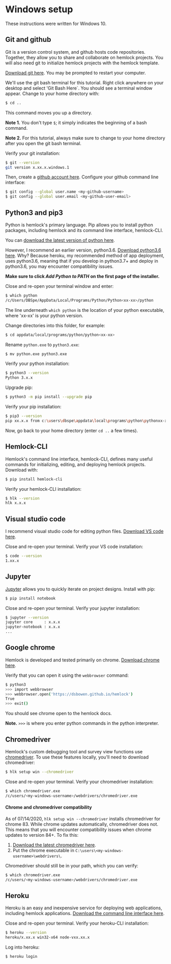 # Windows setup

These instructions were written for Windows 10.

## Git and github

Git is a version control system, and github hosts code repositories. Together, they allow you to share and collaborate on hemlock projects. You will also need git to initialize hemlock projects with the hemlock template.

[Download git here](https://git-scm.com/download/win). You may be prompted to restart your computer.


We'll use the git bash terminal for this tutorial. Right click anywhere on your desktop and select 'Git Bash Here`. You should see a terminal window appear. Change to your home directory with:

```bash
$ cd ..
```

This command moves you up a directory.

**Note 1.** You don't type `$`; it simply indicates the beginning of a bash command.

**Note 2.** For this tutorial, always make sure to change to your home directory after you open the git bash terminal.

Verify your git installation:

```bash
$ git --version
git version x.xx.x.windows.1
```

Then, create a [github account here](https://github.com). Configure your github command line interface:

```bash
$ git config --global user.name <my-github-username>
$ git config --global user.email <my-github-user-email>
```

## Python3 and pip3

Python is hemlock's primary language. Pip allows you to install python packages, including hemlock and its command line interface, hemlock-CLI.

You can [download the latest version of python here](https://www.python.org/downloads/). 

However, I recommend an earlier version, python3.6. [Download python3.6 here](https://www.python.org/ftp/python/3.6.8/python-3.6.8.exe). Why? Because heroku, my recommended method of app deployment, uses python3.6, meaning that if you develop in python3.7+ and deploy in python3.6, you may encounter compatibility issues.

**Make sure to click *Add Python to PATH* on the first page of the installer.**

Close and re-open your terminal window and enter:

```bash
$ which python
/c/Users/DBSpe/AppData/Local/Programs/Python/Python<xx-xx>/python
```

The line underneath `which python` is the location of your python executable, where 'xx-xx' is your python version.

Change directories into this folder, for example:

```bash
$ cd appdata/local/programs/python/python<xx-xx>
```

Rename `python.exe` to `python3.exe`:

```bash
$ mv python.exe python3.exe
```

Verify your python installation:

```bash
$ python3 --version
Python 3.x.x
```

Upgrade pip:

```bash
$ python3 -m pip install --upgrade pip
```

Verify your pip installation:

```bash
$ pip3 --version
pip xx.x.x from c:\users\dbspe\appdata\local\programs\python\pythonxx-xx\lib\site-packages\pip (python 3.x)
```

Now, go back to your home directory (enter `cd ..` a few times).

## Hemlock-CLI

Hemlock's command line interface, hemlock-CLI, defines many useful commands for initializing, editing, and deploying hemlock projects. Download with:

```bash
$ pip install hemlock-cli
```

Verify your hemlock-CLI installation:

```bash
$ hlk --version
hlk x.x.x
```

## Visual studio code

I recommend visual studio code for editing python files. [Download VS code here](https://code.visualstudio.com/).

Close and re-open your terminal. Verify your VS code installation:

```bash
$ code --version
1.xx.x
```

## Jupyter

[Jupyter](https://jupyter.org/) allows you to quickly iterate on project designs. Install with pip:

```bash
$ pip install notebook
```

Close and re-open your terminal. Verify your jupyter installation:

```bash
$ jupyter --version
jupyter core     : x.x.x
jupyter-notebook : x.x.x
...
```

## Google chrome

Hemlock is developed and tested primarily on chrome. [Download chrome here](https://www.google.com/chrome/).

Verify that you can open it using the `webbrowser` command:

```bash
$ python3
>>> import webbrowser
>>> webbrowser.open('https://dsbowen.github.io/hemlock')
True
>>> exit()
```

You should see chrome open to the hemlock docs.

**Note.** `>>>` is where you enter python commands in the python interpreter.

## Chromedriver

Hemlock's custom debugging tool and survey view functions use [chromedriver](https://chromedriver.chromium.org/downloads). To use these features locally, you'll need to download chromedriver:

```bash
$ hlk setup win --chromedriver
```

Close and re-open your terminal. Verify your chromedriver installation:

```bash
$ which chromedriver.exe
/c/users/<my-windows-username>/webdrivers/chromedriver.exe
```

#### Chrome and chromedriver compatibility

As of 07/14/2020, `hlk setup win --chromedriver` installs chromedriver for chrome 83. While chrome updates automatically, chromedriver does not. This means that you will encounter compatibility issues when chrome updates to version 84+. To fix this:

1. [Download the latest chromedriver here](https://chromedriver.chromium.org/downloads).
2. Put the chrome executable in `C:\users\<my-windows-username>\webdrivers\`.

Chromedriver should still be in your path, which you can verify:

```bash
$ which chromedriver.exe
/c/users/<my-windows-username>/webdrivers/chromedriver.exe
```

## Heroku

Heroku is an easy and inexpensive service for deploying web applications, including hemlock applications. [Download the command line interface here](https://devcenter.heroku.com/articles/heroku-cli).

Close and re-open your terminal. Verify your heroku-CLI installation:

```bash
$ heroku --version
heroku/x.xx.x win32-x64 node-vxx.xx.x
```

Log into heroku:

```bash
$ heroku login
```